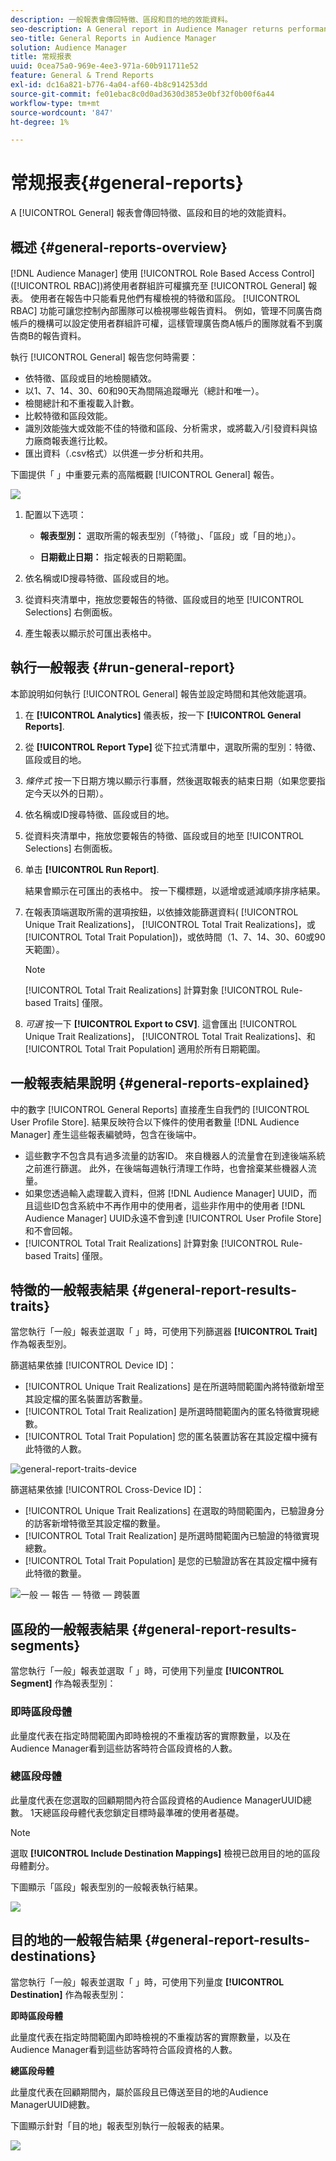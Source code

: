```yaml
---
description: 一般報表會傳回特徵、區段和目的地的效能資料。
seo-description: A General report in Audience Manager returns performance data on traits, segments, and destinations.
seo-title: General Reports in Audience Manager
solution: Audience Manager
title: 常规报表
uuid: 0cea75a0-969e-4ee3-971a-60b911711e52
feature: General & Trend Reports
exl-id: dc16a821-b776-4a04-af60-4b8c914253dd
source-git-commit: fe01ebac8c0d0ad3630d3853e0bf32f0b00f6a44
workflow-type: tm+mt
source-wordcount: '847'
ht-degree: 1%

---
```


# 常规报表{#general-reports}

A [!UICONTROL General] 報表會傳回特徵、區段和目的地的效能資料。

## 概述 {#general-reports-overview}

<!-- 

c_general_reports.xml

 -->

[!DNL Audience Manager] 使用 [!UICONTROL Role Based Access Control] ([!UICONTROL RBAC])將使用者群組許可權擴充至 [!UICONTROL General] 報表。 使用者在報告中只能看見他們有權檢視的特徵和區段。 [!UICONTROL RBAC] 功能可讓您控制內部團隊可以檢視哪些報告資料。 例如，管理不同廣告商帳戶的機構可以設定使用者群組許可權，這樣管理廣告商A帳戶的團隊就看不到廣告商B的報告資料。

執行 [!UICONTROL General] 報告您何時需要：

* 依特徵、區段或目的地檢閱績效。
* 以1、7、14、30、60和90天為間隔追蹤曝光（總計和唯一）。
* 檢閱總計和不重複載入計數。
* 比較特徵和區段效能。
* 識別效能強大或效能不佳的特徵和區段、分析需求，或將載入/引發資料與協力廠商報表進行比較。
* 匯出資料（.csv格式）以供進一步分析和共用。

下圖提供「 」中重要元素的高階概觀 [!UICONTROL General] 報告。

![](assets/general_reports.png)

1. 配置以下选项：

   * **報表型別：** 選取所需的報表型別（「特徵」、「區段」或「目的地」）。

   * **日期截止日期：** 指定報表的日期範圍。

2. 依名稱或ID搜尋特徵、區段或目的地。
3. 從資料夾清單中，拖放您要報告的特徵、區段或目的地至 [!UICONTROL Selections] 右側面板。
4. 產生報表以顯示於可匯出表格中。

## 執行一般報表 {#run-general-report}

本節說明如何執行 [!UICONTROL General] 報告並設定時間和其他效能選項。

<!-- 

t_run_general_report.xml

 -->

1. 在 **[!UICONTROL Analytics]** 儀表板，按一下 **[!UICONTROL General Reports]**.
1. 從 **[!UICONTROL Report Type]** 從下拉式清單中，選取所需的型別：特徵、區段或目的地。
1. *條件式* 按一下日期方塊以顯示行事曆，然後選取報表的結束日期（如果您要指定今天以外的日期）。
1. 依名稱或ID搜尋特徵、區段或目的地。
1. 從資料夾清單中，拖放您要報告的特徵、區段或目的地至 [!UICONTROL Selections] 右側面板。
1. 单击 **[!UICONTROL Run Report]**.

   結果會顯示在可匯出的表格中。 按一下欄標題，以遞增或遞減順序排序結果。
1. 在報表頂端選取所需的選項按鈕，以依據效能篩選資料( [!UICONTROL Unique Trait Realizations]， [!UICONTROL Total Trait Realizations]，或 [!UICONTROL Total Trait Population])，或依時間（1、7、14、30、60或90天範圍）。

   >[!NOTE]
   >
   >[!UICONTROL Total Trait Realizations] 計算對象 [!UICONTROL Rule-based Traits] 僅限。

1. *可選* 按一下 **[!UICONTROL Export to CSV]**. 這會匯出 [!UICONTROL Unique Trait Realizations]， [!UICONTROL Total Trait Realizations]、和 [!UICONTROL Total Trait Population] 適用於所有日期範圍。

## 一般報表結果說明 {#general-reports-explained}

中的數字 [!UICONTROL General Reports] 直接產生自我們的 [!UICONTROL User Profile Store]. 結果反映符合以下條件的使用者數量 [!DNL Audience Manager] 產生這些報表編號時，包含在後端中。

* 這些數字不包含具有過多流量的訪客ID。 來自機器人的流量會在到達後端系統之前進行篩選。 此外，在後端每週執行清理工作時，也會捨棄某些機器人流量。
* 如果您透過輸入處理載入資料，但將 [!DNL Audience Manager] UUID，而且這些ID包含系統中不再作用中的使用者，這些非作用中的使用者 [!DNL Audience Manager] UUID永遠不會到達 [!UICONTROL User Profile Store] 和不會回報。
* [!UICONTROL Total Trait Realizations] 計算對象 [!UICONTROL Rule-based Traits] 僅限。

## 特徵的一般報表結果 {#general-report-results-traits}

當您執行「一般」報表並選取「 」時，可使用下列篩選器 **[!UICONTROL Trait]** 作為報表型別。

篩選結果依據 [!UICONTROL Device ID]：

* [!UICONTROL Unique Trait Realizations] 是在所選時間範圍內將特徵新增至其設定檔的匿名裝置訪客數量。
* [!UICONTROL Total Trait Realization] 是所選時間範圍內的匿名特徵實現總數。
* [!UICONTROL Total Trait Population] 您的匿名裝置訪客在其設定檔中擁有此特徵的人數。

![general-report-traits-device](assets/general-report-traits-deviceid.png)

篩選結果依據 [!UICONTROL Cross-Device ID]：

* [!UICONTROL Unique Trait Realizations] 在選取的時間範圍內，已驗證身分的訪客新增特徵至其設定檔的數量。
* [!UICONTROL Total Trait Realization] 是所選時間範圍內已驗證的特徵實現總數。
* [!UICONTROL Total Trait Population] 是您的已驗證訪客在其設定檔中擁有此特徵的數量。

![一般 — 報告 — 特徵 — 跨裝置](assets/general-report-traits-cross-device.png)

<!-- 
### Unique Trait Realizations

This metric represents the unique number of [Audience Manager Unique User IDs (UUID)](../reference/ids-in-aam.md) that qualified for the trait in your selected time range. For example, if a user visited your homepage three times on 10/1, you would see one Unique Trait Realization.

### Total Trait Realizations

This metric represents the total amount of trait fires for the trait in your selected time range. For example, if a user visited your homepage, then navigated to your tech news and your sports news sections, they would appear in the General Report as three total trait realizations, and one unique trait realization.

### Total Trait Population

This metric represents the total amount of Audience Manager UUIDs that are currently qualified for the trait. Use this number to understand the total amount of users you could use for segmentation and targeting. Typically, users remain part of a trait for [120 days](../features/traits/create-onboarded-rule-based-traits.md#set-expiration-interval). For example, a user visiting your homepage three times today and never returning afterwards, would remain as a user in this population every day until 120 days from now. At the 120 day mark, they would be removed from the population. Read our [Trait and Segment Qualification Reference](../features/traits/trait-and-segment-qualification-reference.md) for more examples on the difference between Unique Trait Realizations and Total Trait Population.

The illustration below shows the results of running a general report for the Trait report type. -->
<!-- 
![](assets/general_reports_metrics.png) -->


## 區段的一般報表結果 {#general-report-results-segments}

當您執行「一般」報表並選取「 」時，可使用下列量度 **[!UICONTROL Segment]** 作為報表型別：

### 即時區段母體

此量度代表在指定時間範圍內即時檢視的不重複訪客的實際數量，以及在Audience Manager看到這些訪客時符合區段資格的人數。

### 總區段母體

此量度代表在您選取的回顧期間內符合區段資格的Audience ManagerUUID總數。 1天總區段母體代表您鎖定目標時最準確的使用者基礎。

>[!NOTE]
>
>選取 **[!UICONTROL Include Destination Mappings]** 檢視已啟用目的地的區段母體劃分。

下圖顯示「區段」報表型別的一般報表執行結果。

![](assets/general_reports_segment_metrics.png)

## 目的地的一般報告結果 {#general-report-results-destinations}

當您執行「一般」報表並選取「 」時，可使用下列量度 **[!UICONTROL Destination]** 作為報表型別：

**即時區段母體**

此量度代表在指定時間範圍內即時檢視的不重複訪客的實際數量，以及在Audience Manager看到這些訪客時符合區段資格的人數。

**總區段母體**

此量度代表在回顧期間內，屬於區段且已傳送至目的地的Audience ManagerUUID總數。

下圖顯示針對「目的地」報表型別執行一般報表的結果。

![](assets/general_reports_destinations.png)
